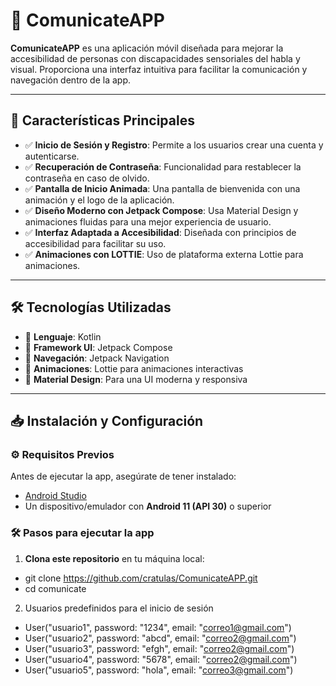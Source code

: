 # 📱 ComunicateAPP

**ComunicateAPP** es una aplicación móvil diseñada para mejorar la accesibilidad de personas con discapacidades sensoriales del habla y visual. Proporciona una interfaz intuitiva para facilitar la comunicación y navegación dentro de la app.

---

## 🚀 Características Principales

- ✅ **Inicio de Sesión y Registro**: Permite a los usuarios crear una cuenta y autenticarse.
- ✅ **Recuperación de Contraseña**: Funcionalidad para restablecer la contraseña en caso de olvido.
- ✅ **Pantalla de Inicio Animada**: Una pantalla de bienvenida con una animación y el logo de la aplicación.
- ✅ **Diseño Moderno con Jetpack Compose**: Usa Material Design y animaciones fluidas para una mejor experiencia de usuario.
- ✅ **Interfaz Adaptada a Accesibilidad**: Diseñada con principios de accesibilidad para facilitar su uso.
- ✅ **Animaciones con LOTTIE**: Uso de plataforma externa Lottie para animaciones.

---

## 🛠️ Tecnologías Utilizadas

- 📌 **Lenguaje**: Kotlin
- 📌 **Framework UI**: Jetpack Compose
- 📌 **Navegación**: Jetpack Navigation
- 📌 **Animaciones**: Lottie para animaciones interactivas
- 📌 **Material Design**: Para una UI moderna y responsiva

---

## 📥 Instalación y Configuración

### ⚙️ **Requisitos Previos**
Antes de ejecutar la app, asegúrate de tener instalado:
- [Android Studio](https://developer.android.com/studio)
- Un dispositivo/emulador con **Android 11 (API 30)** o superior

### 🛠 **Pasos para ejecutar la app**
1. **Clona este repositorio** en tu máquina local:
  - git clone https://github.com/cratulas/ComunicateAPP.git
  - cd comunicate
2. Usuarios predefinidos para el inicio de sesión
  -  User("usuario1", password: "1234", email: "correo1@gmail.com")
  -  User("usuario2", password: "abcd", email: "correo2@gmail.com")
  -  User("usuario3", password: "efgh", email: "correo2@gmail.com")
  -  User("usuario4", password: "5678", email: "correo2@gmail.com")
  -  User("usuario5", password: "hola", email: "correo3@gmail.com")
